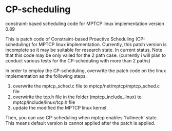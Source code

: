 # CP-scheduling
constraint-based scheduling code for MPTCP linux implementation version 0.89

This is patch code of Constraint-based Proactive Scheduling (CP-scheduling) for MPTCP linux implementation.
Currently, this patch version is incomplete so it may be suitable for research state. 
In current status, Note that this code may be only vailed for the 2 path case. (currently i will plan to conduct various tests for the CP-scheduling with more than 2 paths)

In order to employ the CP-scheduling, overwrite the patch code on the linux implementation as the following steps.

1. overwrite the mptcp_sched.c file to mptcp/net/mptcp/mptcp_sched.c file
2. overwirite the tcp.h file in the folder (mptcp_include_linux) to mptcp/include/linux/tcp.h file
3. update the modified the MPTCP linux kernel.
 
Then, you can use CP-scheduling when mptcp enables 'fullmech' state. This means default version is cannot applied after the patch is applied.





